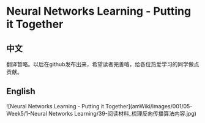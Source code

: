 # Neural Networks Learning - Putting it Together
## 中文
翻译暂略。以后在github发布出来，希望读者完善咯，给各位热爱学习的同学做点贡献。
## English
![Neural Networks Learning - Putting it Together](amWiki/images/001/05-Week5/1-Neural Networks Learning/39-阅读材料_梳理反向传播算法内容.jpg)
